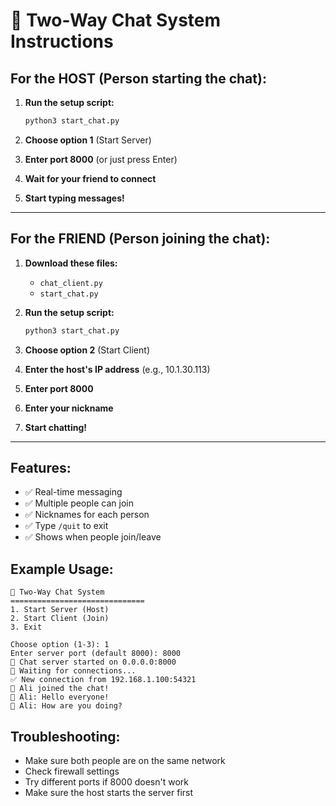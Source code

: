# 💬 Two-Way Chat System Instructions

## For the HOST (Person starting the chat):

1. **Run the setup script:**

   ```bash
   python3 start_chat.py
   ```

2. **Choose option 1** (Start Server)

3. **Enter port 8000** (or just press Enter)

4. **Wait for your friend to connect**

5. **Start typing messages!**

---

## For the FRIEND (Person joining the chat):

1. **Download these files:**

   - `chat_client.py`
   - `start_chat.py`

2. **Run the setup script:**

   ```bash
   python3 start_chat.py
   ```

3. **Choose option 2** (Start Client)

4. **Enter the host's IP address** (e.g., 10.1.30.113)

5. **Enter port 8000**

6. **Enter your nickname**

7. **Start chatting!**

---

## Features:

- ✅ Real-time messaging
- ✅ Multiple people can join
- ✅ Nicknames for each person
- ✅ Type `/quit` to exit
- ✅ Shows when people join/leave

## Example Usage:

```
💬 Two-Way Chat System
==============================
1. Start Server (Host)
2. Start Client (Join)
3. Exit

Choose option (1-3): 1
Enter server port (default 8000): 8000
🚀 Chat server started on 0.0.0.0:8000
📡 Waiting for connections...
✅ New connection from 192.168.1.100:54321
📝 Ali joined the chat!
💬 Ali: Hello everyone!
💬 Ali: How are you doing?
```

## Troubleshooting:

- Make sure both people are on the same network
- Check firewall settings
- Try different ports if 8000 doesn't work
- Make sure the host starts the server first
